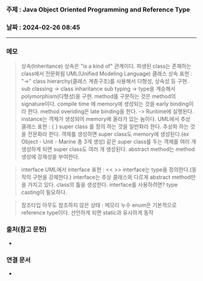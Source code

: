 ### 주제 : Java Object Oriented Programming and Reference Type

### 날짜 : 2024-02-26 08:45
----
### 메모
> 상속(Inheritance)
> 상속은 "is a kind of" 관계이다.
> 파생된 class는 존재하는 class에서 전문화됨
> UML(Unified Modeling Language) 클래스 상속 표현 : "→"
> class hierarchy(클래스 계층구조)를 사용해서 다형성, 상속성 등 구현.
> sub classing -> class inharitance
> sub typing -> type을 계승해서 polymorphism(다형성)을 구현.
> method를 구분하는 것은 method의 signature이다.
> compile time 에 memory에 생성되는 것을 early binding이라 한다.
> method overiding은 late binding을 한다. -> Runtime에 실행된다.
> instance는 객체가 생성되어 memory에 올라가 있는 놈이다.
> UML에서 추상 클래스 표현 : { }
> super class 를 정의 하는 것을 일반화라 한다.
> 추상화 하는 것을 전문화라 한다.
> 객체를 생성하면 super class도 memory에 생성된다.(ex Object - Unit - Marine 총 3개 생성)
> 같은 super class를 두는 객체를 여러 개 생성하게 되면 super class도 여러 개 생성된다.
> abstract method는 method 생성에 강제성을 부여한다.

> interface
> UML에서 interface 표현 : << >>
> interface는 type을 정의한다.(동작의 구현을 강제한다.)
> interface는 추상 클래스와 다르게 abstract method만을 가지고 있다.
> class의 틀을 생성한다.
> interface를 사용하려면? type casting이 필요하다.

> 참조타입
> 아무도 참조하지 않은 상태 : 메모리 누수
> enum은 기본적으로 reference type이다. 선언하게 되면 static과 유사하게 동작
> 


### 출처(참고 문헌)
-

### 연결 문서
-
